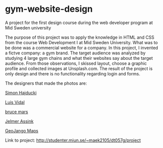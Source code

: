 # gym-website-design
A project for the first design course during the web developer program at Mid Sweden university

The purpose of this project was to apply the knowledge in HTML and CSS from the course Web Development I at Mid Sweden University. What was to be done was a commercial website for a company. In this project, I invented a fictve company: a gym brand. The target audience was analyzed by studying 4 large gym chains and what their websites say about the target audience. From those observations, I skissed layout, choose a graphic profile and collected images at Unsplash.com. The result of the project is only design and there is no functionality regarding login and forms.

The designers that made the photos are: 

<a href="https://unsplash.com/@cameraoverboard?utm_source=unsplash&utm_medium=referral&utm_content=creditCopyText">Simon Hajducki</a> 

<a href="https://unsplash.com/@luisvidal_18?utm_source=unsplash&utm_medium=referral&utm_content=creditCopyText">Luis Vidal</a>

<a href="https://unsplash.com/@brucemars?utm_source=unsplash&utm_medium=referral&utm_content=creditCopyText">bruce mars</a> 

<a href="https://unsplash.com/@jelmerassink?utm_source=unsplash&utm_medium=referral&utm_content=creditCopyText">Jelmer Assink</a>
  
 <a href="https://unsplash.com/@geojango_maps?utm_source=unsplash&utm_medium=referral&utm_content=creditCopyText">GeoJango Maps</a>
  
  
 
Link to project: 
http://studenter.miun.se/~maek2105/dt057g/project


  
